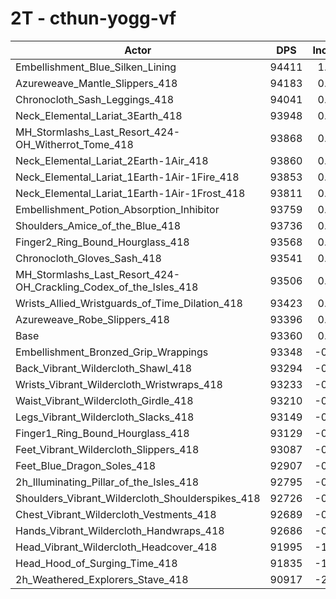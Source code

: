 # 2T - cthun-yogg-vf
| Actor | DPS | Increase |
|---|:---:|:---:|
|Embellishment_Blue_Silken_Lining|94411|1.13%|
|Azureweave_Mantle_Slippers_418|94183|0.88%|
|Chronocloth_Sash_Leggings_418|94041|0.73%|
|Neck_Elemental_Lariat_3Earth_418|93948|0.63%|
|MH_Stormlashs_Last_Resort_424-OH_Witherrot_Tome_418|93868|0.54%|
|Neck_Elemental_Lariat_2Earth-1Air_418|93860|0.54%|
|Neck_Elemental_Lariat_1Earth-1Air-1Fire_418|93853|0.53%|
|Neck_Elemental_Lariat_1Earth-1Air-1Frost_418|93811|0.48%|
|Embellishment_Potion_Absorption_Inhibitor|93759|0.43%|
|Shoulders_Amice_of_the_Blue_418|93736|0.40%|
|Finger2_Ring_Bound_Hourglass_418|93568|0.22%|
|Chronocloth_Gloves_Sash_418|93541|0.19%|
|MH_Stormlashs_Last_Resort_424-OH_Crackling_Codex_of_the_Isles_418|93506|0.16%|
|Wrists_Allied_Wristguards_of_Time_Dilation_418|93423|0.07%|
|Azureweave_Robe_Slippers_418|93396|0.04%|
|Base|93360|0.00%|
|Embellishment_Bronzed_Grip_Wrappings|93348|-0.01%|
|Back_Vibrant_Wildercloth_Shawl_418|93294|-0.07%|
|Wrists_Vibrant_Wildercloth_Wristwraps_418|93233|-0.14%|
|Waist_Vibrant_Wildercloth_Girdle_418|93210|-0.16%|
|Legs_Vibrant_Wildercloth_Slacks_418|93149|-0.23%|
|Finger1_Ring_Bound_Hourglass_418|93129|-0.25%|
|Feet_Vibrant_Wildercloth_Slippers_418|93087|-0.29%|
|Feet_Blue_Dragon_Soles_418|92907|-0.49%|
|2h_Illuminating_Pillar_of_the_Isles_418|92795|-0.60%|
|Shoulders_Vibrant_Wildercloth_Shoulderspikes_418|92726|-0.68%|
|Chest_Vibrant_Wildercloth_Vestments_418|92689|-0.72%|
|Hands_Vibrant_Wildercloth_Handwraps_418|92686|-0.72%|
|Head_Vibrant_Wildercloth_Headcover_418|91995|-1.46%|
|Head_Hood_of_Surging_Time_418|91835|-1.63%|
|2h_Weathered_Explorers_Stave_418|90917|-2.62%|
